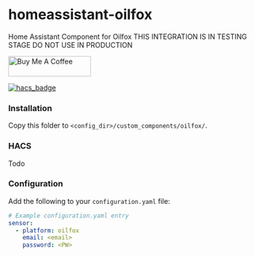 # homeassistant-oilfox

Home Assistant Component for Oilfox
THIS INTEGRATION IS IN TESTING STAGE DO NOT USE IN PRODUCTION 

<a href="https://www.buymeacoffee.com/ittv" target="_blank"><img height="41px" width="167px" src="https://cdn.buymeacoffee.com/buttons/default-blue.png" alt="Buy Me A Coffee"></a>

[![hacs_badge](https://img.shields.io/badge/HACS-Custom-orange.svg?style=for-the-badge)](https://github.com/custom-components/hacs)

### Installation

Copy this folder to `<config_dir>/custom_components/oilfox/`.

### HACS
Todo

### Configuration

Add the following to your `configuration.yaml` file:

```yaml
# Example configuration.yaml entry
sensor:
  - platform: oilfox
    email: <email>
    password: <PW>
        
```

